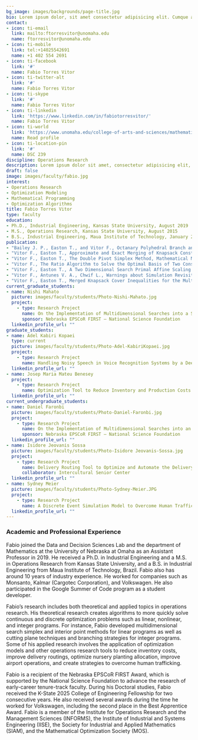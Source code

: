 ```yaml
---
bg_image: images/backgrounds/page-title.jpg
bio: Lorem ipsum dolor, sit amet consectetur adipisicing elit. Cumque accusamus tenetur ea harum delectus ab consequatur excepturi, odit qui in quo quia voluptate nam optio, culpa aspernatur. Error placeat iusto officia voluptas quae.
contact:
- icon: ti-email
  link: mailto:ftorresvitor@unomaha.edu
  name: ftorresvitor@unomaha.edu
- icon: ti-mobile
  link: tel:+14025542691
  name: +1 402 554 2691
- icon: ti-facebook
  link: '#'
  name: Fabio Torres Vitor
- icon: ti-twitter-alt
  link: '#'
  name: Fabio Torres Vitor
- icon: ti-skype
  link: '#'
  name: Fabio Torres Vitor
- icon: ti-linkedin
  link: 'https://www.linkedin.com/in/fabiotorresvitor/'
  name: Fabio Torres Vitor
- icon: ti-world
  link: 'https://www.unomaha.edu/college-of-arts-and-sciences/mathematics/about-us/directory/fabio-vitor.php'
  name: Read profile
- icon: ti-location-pin
  link: '#'
  name: DSC 239
discipline: Operations Research
description: Lorem ipsum dolor sit amet, consectetur adipisicing elit, sed do eiusmod tempor incididunt ut labore. dolore magna aliqua. Ut enim ad minim veniam, quis nostrud.
draft: false
image: images/faculty/fabio.jpg
interest:
- Operations Research
- Optimization Modeling
- Mathematical Programming
- Optimization Algorithms
title: Fabio Torres Vitor
type: faculty
education:
- Ph.D., Industrial Engineering, Kansas State University, August 2019
- M.S., Operations Research, Kansas State University, August 2015
- B.S., Industrial Engineering, Maua Institute of Technology, January 2013
publication: 
- "Bailey J. P., Easton T., and Vitor F., Octanary Polyhedral Branch and Bound for Integer Programs, International Journal of Operational Research, (in press)."
- "Vitor F., Easton T., Approximate and Exact Merging of Knapsack Constraints with Cover Inequalities, Optimization, advance online publication (2020)."
- "Vitor F., Easton T., The Double Pivot Simplex Method, Mathematical Methods of Operations Research, 87(1), 109-137 (2018)."
- "Vitor F., The Ratio Algorithm to Solve the Optimal Basis of Two Constraint Linear Programs, Proceedings of the 2018 IISE Annual Conference, 1949-1954 (2018)."
- "Vitor F., Easton T., A Two Dimensional Search Primal Affine Scaling Interior Point Algorithm for Linear Programs, Proceedings of the 2018 IISE Annual Conference, 1961-1966 (2018)."
- "Vitor F., Antunes V. A., Chwif L., Warnings about Simulation Revisited: Improving Operations in Congonhas Airport, Proceedings of the 2016 Winter Simulation Conference, 2418-2429 (2016)."
- "Vitor F., Easton T., Merged Knapsack Cover Inequalities for the Multiple Knapsack Problem, Proceedings of the 2016 Industrial and Systems Engineering Research Conference, 607-612 (2016)."
current_graduate_students:
- name: Nishi Mahato
  picture: images/faculty/students/Photo-Nishi-Mahato.jpg
  project:
    - type: Research Project
      name: On the Implementation of Multidimensional Searches into a Simplex Solver
      sponsor: Nebraska EPSCoR FIRST – National Science Foundation
  linkedin_profile_url: ""
graduate_students:
- name: Adel Kabiri Kopaei
  type: current
  picture: images/faculty/students/Photo-Adel-KabiriKopaei.jpg
  project:
    - type: Research Project
      name: Handling Noisy Speech in Voice Recognition Systems by a Deep Learning Model based on Convolution Neural Networks
  linkedin_profile_url: ""
- name: Josep Maria Mateu Benesey
  project:
    - type: Research Project
      name: Optimization Tool to Reduce Inventory and Production Costs at Piensos Picart
  linkedin_profile_url: ""
current_undergraduate_students:
- name: Daniel Faronbi
  picture: images/faculty/students/Photo-Daniel-Faronbi.jpg
  project:
    - type: Research Project
      name: On the Implementation of Multidimensional Searches into an Interior Point Solver
      sponsor: Nebraska EPSCoR FIRST – National Science Foundation
  linkedin_profile_url: ""
- name: Isidore Jeovanis Sossa
  picture: images/faculty/students/Photo-Isidore Jeovanis-Sossa.jpg
  project:
    - type: Research Project
      name: Delivery Routing Tool to Optimize and Automate the Delivery of Food Pantries in the Intercultural Senior Center
      collaborator: Intercultural Senior Center
  linkedin_profile_url: ""
- name: Sydney Meier
  picture: images/faculty/students/Photo-Sydney-Meier.JPG
  project:
    - type: Research Project
      name: A Discrete Event Simulation Model to Overcome Human Trafficking in the U.S and the State of Nebraska
  linkedin_profile_url: ""
---
```


### Academic and Professional Experience

Fabio joined the Data and Decision Sciences Lab and the department of Mathematics at the University of Nebraska at Omaha as an Assistant Professor in 2019. He received a Ph.D. in Industrial Engineering and a M.S. in Operations Research from Kansas State University, and a B.S. in Industrial Engineering from Maua Institute of Technology, Brazil. Fabio also has around 10 years of industry experience. He worked for companies such as Monsanto, Kalmar (Cargotec Corporation), and Volkswagen. He also participated in the Google Summer of Code program as a student developer.

Fabio’s research includes both theoretical and applied topics in operations research. His theoretical research creates algorithms to more quickly solve continuous and discrete optimization problems such as linear, nonlinear, and integer programs. For instance, Fabio developed multidimensional search simplex and interior point methods for linear programs as well as cutting plane techniques and branching strategies for integer programs. Some of his applied research involves the application of optimization models and other operations research tools to reduce inventory costs, improve delivery routings, optimize nursery planting allocation, improve airport operations, and create strategies to overcome human trafficking.

Fabio is a recipient of the Nebraska EPSCoR FIRST Award, which is supported by the National Science Foundation to advance the research of early-career tenure-track faculty. During his Doctoral studies, Fabio received the K-State 2025 College of Engineering Fellowship for two consecutive years. He also received several awards during the time he worked for Volkswagen, including the second place in the Best Apprentice Award. Fabio is a member of the Institute for Operations Research and the Management Sciences (INFORMS), the Institute of Industrial and Systems Engineering (IISE), the Society for Industrial and Applied Mathematics (SIAM), and the Mathematical Optimization Society (MOS).

